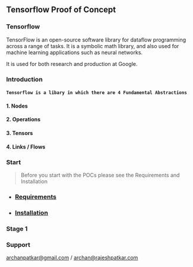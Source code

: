 ## Tensorflow Proof of Concept


### Tensorflow

TensorFlow is an open-source software library for dataflow programming across a range of tasks. 
It is a symbolic math library, and also used for machine learning applications such as neural networks.

It is used for both research and production at Google.

### Introduction

#### `Tensorflow is a libary in which there are 4 Fundamental Abstractions`
 
 #### 1. Nodes
 
 #### 2. Operations
 
 #### 3. Tensors
 
 #### 4. Links / Flows


### Start

> Before you start with the POCs please see the Requirements and Installation

* ### [Requirements](https://github.com/archanpatkar/tensorflow/wiki/Requirements)

* ### [Installation](https://github.com/archanpatkar/tensorflow/wiki/Installation)

### Stage 1

<script src="https://gist.github.com/archanpatkar/e09277a1ec49db27d0f21a9ab0e282bc.js"></script>


### Support

archanpatkar@gmail.com /
archan@rajeshpatkar.com
